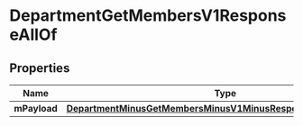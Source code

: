 
# DepartmentGetMembersV1ResponseAllOf

## Properties
Name | Type | Description | Notes
------------ | ------------- | ------------- | -------------
**mPayload** | [**DepartmentMinusGetMembersMinusV1MinusResponseMinusMPayload**](DepartmentMinusGetMembersMinusV1MinusResponseMinusMPayload.md) |  | 



